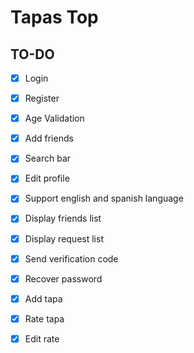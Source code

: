 # Tapas Top

## TO-DO
   - [X] Login
   - [X] Register
   - [X] Age Validation
   - [X] Add friends
   - [X] Search bar
   - [X] Edit profile
   - [X] Support english and spanish language
   - [X] Display friends list
   - [X] Display request list
   - [X] Send verification code
   - [X] Recover password
   - [X] Add tapa
   - [X] Rate tapa
   - [X] Edit rate
 

